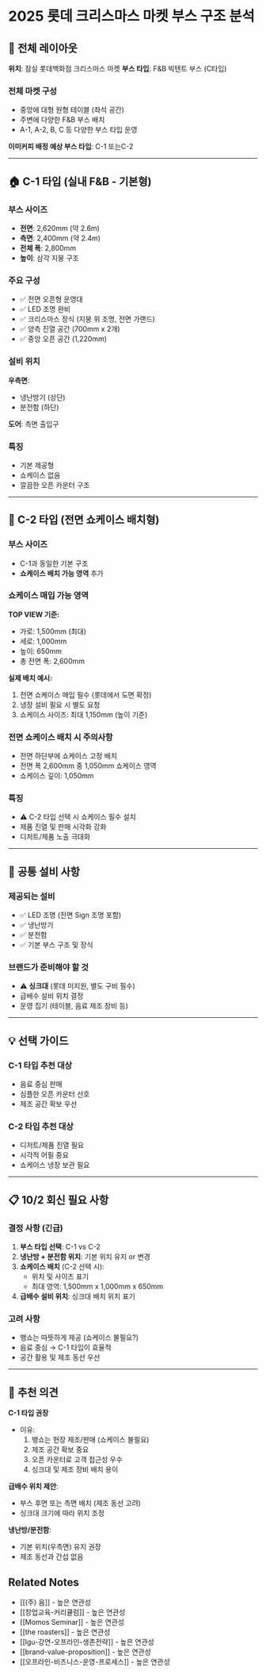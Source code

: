 # 2025 롯데 크리스마스 마켓 부스 구조 분석

## 📍 전체 레이아웃

**위치**: 잠실 롯데백화점 크리스마스 마켓
**부스 타입**: F&B 빅텐트 부스 (C타입)

### 전체 마켓 구성
- 중앙에 대형 원형 테이블 (좌석 공간)
- 주변에 다양한 F&B 부스 배치
- A-1, A-2, B, C 등 다양한 부스 타입 운영

**이미커피 배정 예상 부스 타입**: C-1 또는C-2

---

## 🏠 C-1 타입 (실내 F&B - 기본형)

### 부스 사이즈
- **전면**: 2,620mm (약 2.6m)
- **측면**: 2,400mm (약 2.4m)
- **전체 폭**: 2,800mm
- **높이**: 삼각 지붕 구조

### 주요 구성
- ✅ 전면 오픈형 운영대
- ✅ LED 조명 완비
- ✅ 크리스마스 장식 (지붕 위 조명, 전면 가랜드)
- ✅ 양측 진열 공간 (700mm x 2개)
- ✅ 중앙 오픈 공간 (1,220mm)

### 설비 위치
**우측면**:
- 냉난방기 (상단)
- 분전함 (하단)

**도어**: 측면 출입구

### 특징
- 기본 제공형
- 쇼케이스 없음
- 깔끔한 오픈 카운터 구조

---

## 🏪 C-2 타입 (전면 쇼케이스 배치형)

### 부스 사이즈
- C-1과 동일한 기본 구조
- **쇼케이스 배치 가능 영역** 추가

### 쇼케이스 매입 가능 영역
**TOP VIEW 기준:**
- 가로: 1,500mm (최대)
- 세로: 1,000mm
- 높이: 650mm
- 총 전면 폭: 2,600mm

**실제 배치 예시:**
1. 전면 쇼케이스 매입 필수 (롯데에서 도면 확정)
2. 냉장 설비 필요 시 별도 요청
3. 쇼케이스 사이즈: 최대 1,150mm (높이 기준)

### 전면 쇼케이스 배치 시 주의사항
- 전면 하단부에 쇼케이스 고정 배치
- 전면 폭 2,600mm 중 1,050mm 쇼케이스 영역
- 쇼케이스 깊이: 1,050mm

### 특징
- ⚠️ C-2 타입 선택 시 쇼케이스 필수 설치
- 제품 진열 및 판매 시각화 강화
- 디저트/제품 노출 극대화

---

## 🔧 공통 설비 사항

### 제공되는 설비
- ✅ LED 조명 (전면 Sign 조명 포함)
- ✅ 냉난방기
- ✅ 분전함
- ✅ 기본 부스 구조 및 장식

### 브랜드가 준비해야 할 것
- ⚠️ **싱크대** (롯데 미지원, 별도 구비 필수)
- 급배수 설비 위치 결정
- 운영 집기 (테이블, 음료 제조 장비 등)

---

## 💡 선택 가이드

### C-1 타입 추천 대상
- 음료 중심 판매
- 심플한 오픈 카운터 선호
- 제조 공간 확보 우선

### C-2 타입 추천 대상
- 디저트/제품 진열 필요
- 시각적 어필 중요
- 쇼케이스 냉장 보관 필요

---

## 📋 10/2 회신 필요 사항

### 결정 사항 (긴급)
1. **부스 타입 선택**: C-1 vs C-2
2. **냉난방 + 분전함 위치**: 기본 위치 유지 or 변경
3. **쇼케이스 배치** (C-2 선택 시):
   - 위치 및 사이즈 표기
   - 최대 영역: 1,500mm x 1,000mm x 650mm
4. **급배수 설비 위치**: 싱크대 배치 위치 표기

### 고려 사항
- 뱅쇼는 따뜻하게 제공 (쇼케이스 불필요?)
- 음료 중심 → C-1 타입이 효율적
- 공간 활용 및 제조 동선 우선

---

## 🎯 추천 의견

**C-1 타입 권장**
- 이유:
  1. 뱅쇼는 현장 제조/판매 (쇼케이스 불필요)
  2. 제조 공간 확보 중요
  3. 오픈 카운터로 고객 접근성 우수
  4. 싱크대 및 제조 장비 배치 용이

**급배수 위치 제안**:
- 부스 후면 또는 측면 배치 (제조 동선 고려)
- 싱크대 크기에 따라 위치 조정

**냉난방/분전함**:
- 기본 위치(우측면) 유지 권장
- 제조 동선과 간섭 없음

## Related Notes
- [[(주) 음]] - 높은 연관성
- [[창업교육-커리큘럼]] - 높은 연관성
- [[Momos Seminar]] - 높은 연관성
- [[the roasters]] - 높은 연관성
- [[lgu-강연-오프라인-생존전략]] - 높은 연관성
- [[brand-value-proposition]] - 높은 연관성
- [[오프라인-비즈니스-운영-프로세스]] - 높은 연관성
